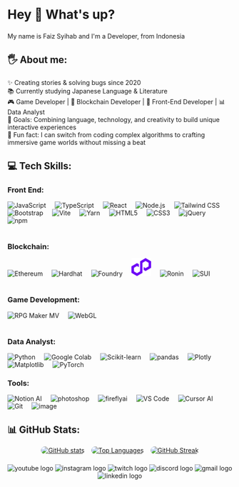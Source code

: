<h1 align="left">Hey 👋 What's up?</h1>

###

<p align="left">My name is Faiz Syihab and I'm a Developer, from Indonesia</p>

###

<h2 align="left">🖐 About me:</h2>

###

<p align="left">
  ✨ Creating stories & solving bugs since 2020 <br>
  📚 Currently studying Japanese Language & Literature <br>
  🎮 Game Developer | 🔗 Blockchain Developer | 🎨 Front-End Developer | 📊 Data Analyst <br>
  🎯 Goals: Combining language, technology, and creativity to build unique interactive experiences <br>
  🎲 Fun fact: I can switch from coding complex algorithms to crafting immersive game worlds without missing a beat
</p>

<h2 align="left">💻 Tech Skills:</h2>

<h3 align="left">Front End:</h3>

<div align="left">
  <img src="https://cdn.jsdelivr.net/gh/devicons/devicon/icons/javascript/javascript-original.svg" height="40" alt="JavaScript" /> <img width="12" />
  <img src="https://cdn.jsdelivr.net/gh/devicons/devicon/icons/typescript/typescript-original.svg" height="40" alt="TypeScript" /> <img width="12" />
  <img src="https://cdn.jsdelivr.net/gh/devicons/devicon/icons/react/react-original.svg" height="40" alt="React" /> <img width="12" />
  <img src="https://cdn.jsdelivr.net/gh/devicons/devicon/icons/nodejs/nodejs-original.svg" height="40" alt="Node.js" /> <img width="12" />
  <img src="https://cdn.jsdelivr.net/gh/devicons/devicon/icons/tailwindcss/tailwindcss-original.svg" height="40" alt="Tailwind CSS" /> <img width="12" />
  <img src="https://cdn.jsdelivr.net/gh/devicons/devicon/icons/bootstrap/bootstrap-original.svg" height="40" alt="Bootstrap" /> <img width="12" />
  <img src="https://cdn.jsdelivr.net/gh/devicons/devicon/icons/vite/vite-original.svg" height="40" alt="Vite" /> <img width="12" />
  <img src="https://cdn.jsdelivr.net/gh/devicons/devicon/icons/yarn/yarn-original.svg" height="40" alt="Yarn" /> <img width="12" />
  <img src="https://cdn.jsdelivr.net/gh/devicons/devicon/icons/html5/html5-original.svg" height="40" alt="HTML5" /> <img width="12" />
  <img src="https://cdn.jsdelivr.net/gh/devicons/devicon/icons/css3/css3-original.svg" height="40" alt="CSS3" /> <img width="12" />
  <img src="https://cdn.jsdelivr.net/gh/devicons/devicon/icons/jquery/jquery-original.svg" height="40" alt="jQuery" /> <img width="12" />
  <img src="https://cdn.jsdelivr.net/gh/devicons/devicon/icons/npm/npm-original-wordmark.svg" height="40" alt="npm" />
  <br><br>
  

<h3 align="left">Blockchain:</h3>

<img src="https://www.svgrepo.com/show/428658/ethereum-crypto-cryptocurrency-2.svg" height="45" alt="Ethereum" /> <img width="12" />
  <img src="https://icon.icepanel.io/Technology/svg/Hardhat.svg" height="45" alt="Hardhat" /> <img width="12" />
  <img src="https://pbs.twimg.com/profile_images/1689508741293335808/qAzwkjev_400x400.jpg" height="40" alt="Foundry" /> <img width="12" />
  <img src="https://github.com/Fzz90/Web-Collections/blob/main/polygon-matic-logo.svg" height="40" alt="Polygon" /> <img width="12" />
  <img src="https://ronin.network/images/logos/ronin-logo-purple.svg" height="40" alt="Ronin" /> <img width="12" />
  <img src="[https://cryptologos.cc/logos/sui-sui-logo.svg?v=024](https://encrypted-tbn0.gstatic.com/images?q=tbn:ANd9GcR12mA3zSzz_9SWnLm4B_0OocWAQhpAnaAzYA&s)" height="40" alt="SUI" />
  <br><br>


<h3 align="left">Game Development:</h3>


 <img src="https://static.rpgmakerweb.com/img/shared/rpgmaker-logo.png" height="40" alt="RPG Maker MV" /> <img width="12" />
<img src="https://www.logo.wine/a/logo/WebGL/WebGL-Logo.wine.svg" height="60" alt="WebGL" /> <img width="12" />
  <br><br>

<h3 align="left">Data Analyst:</h3>


 <img src="https://cdn.jsdelivr.net/gh/devicons/devicon/icons/python/python-original.svg" height="40" alt="Python" /> <img width="12" />
  <img src="https://colab.research.google.com/img/colab_favicon_256px.png" height="40" alt="Google Colab" /> <img width="12" />
  <img src="https://upload.wikimedia.org/wikipedia/commons/0/05/Scikit_learn_logo_small.svg" height="40" alt="Scikit-learn" /> <img width="12" />
  <img src="https://pandas.pydata.org/static/img/pandas_secondary.svg" height="40" alt="pandas" /> <img width="12" />
  <img height="40" alt="Plotly" src="https://github.com/user-attachments/assets/6ead73b8-6ac3-4f56-84af-d15ad258c0b7" /> <img width="12" />
  <img height="40" alt="Matplotlib" src="https://github.com/user-attachments/assets/f226f334-2885-4b82-ad30-5557a8e3fd15" />  <img width="12" />
  <img height="40" alt="PyTorch" src="https://github.com/user-attachments/assets/c9c2d599-58dc-48a2-9478-10a18d8317ff" /><img width="12" />


<h3 align="left">Tools:</h3>

<img src="https://upload.wikimedia.org/wikipedia/commons/e/e9/Notion-logo.svg" height="40" alt="Notion AI" /> <img width="12" />
  <img height="40" alt="photoshop" src="https://github.com/user-attachments/assets/437a3b02-4a1f-42ac-8697-7411f13c6013" /> <img width="12" />
  <img alt="fireflyai" src="https://github.com/user-attachments/assets/638706fb-ac42-4321-b5be-c41be0175373" height="40"/> <img width="12" />
  <img src="https://code.visualstudio.com/assets/images/code-stable.png" height="40" alt="VS Code" /> <img width="12" />
  <img src="https://avatars.githubusercontent.com/u/143927776?s=280&v=4" height="40" alt="Cursor AI" /> <img width="12" />
  <img src="https://cdn.jsdelivr.net/gh/devicons/devicon/icons/git/git-original.svg" height="40" alt="Git" /> <img width="12" />
  <img height="40" alt="image" src="https://github.com/user-attachments/assets/e57a1bba-d608-46c5-be46-6b2f7cac53b1" />




###

<h2 align="left">📊 GitHub Stats:</h2>

<div align="center" style="display: flex; flex-wrap: wrap; justify-content: center; gap: 15px;">
  <a href="https://github.com/Fzz90">
    <img src="https://github-readme-stats.vercel.app/api?username=Fzz90&show_icons=true&theme=radical&hide_border=true&count_private=true" height="150" alt="GitHub stats" style="border-radius: 10px; transition: transform 0.3s;" onmouseover="this.style.transform='scale(1.05)'" onmouseout="this.style.transform='scale(1)'" />
  </a>
  
  <a href="https://github.com/Fzz90">
    <img src="https://github-readme-stats.vercel.app/api/top-langs?username=Fzz90&layout=compact&langs_count=8&theme=radical&hide_border=true" height="150" alt="Top Languages" style="border-radius: 10px; transition: transform 0.3s;" onmouseover="this.style.transform='scale(1.05)'" onmouseout="this.style.transform='scale(1)'" />
  </a>
  
  <a href="https://github.com/Fzz90">
    <img src="https://streak-stats.demolab.com?user=Fzz90&theme=radical&hide_border=true" height="150" alt="GitHub Streak" style="border-radius: 10px; transition: transform 0.3s;" onmouseover="this.style.transform='scale(1.05)'" onmouseout="this.style.transform='scale(1)'" />
  </a>
</div>

###

###

###

<div align="center">
  <img src="https://img.shields.io/static/v1?message=Youtube&logo=youtube&label=&color=FF0000&logoColor=white&labelColor=&style=for-the-badge" height="35" alt="youtube logo"  />
  <img src="https://img.shields.io/static/v1?message=Instagram&logo=instagram&label=&color=E4405F&logoColor=white&labelColor=&style=for-the-badge" height="35" alt="instagram logo"  />
  <img src="https://img.shields.io/static/v1?message=Twitch&logo=twitch&label=&color=9146FF&logoColor=white&labelColor=&style=for-the-badge" height="35" alt="twitch logo"  />
  <img src="https://img.shields.io/static/v1?message=Discord&logo=discord&label=&color=7289DA&logoColor=white&labelColor=&style=for-the-badge" height="35" alt="discord logo"  />
  <img src="https://img.shields.io/static/v1?message=Gmail&logo=gmail&label=&color=D14836&logoColor=white&labelColor=&style=for-the-badge" height="35" alt="gmail logo"  />
  <img src="https://img.shields.io/static/v1?message=LinkedIn&logo=linkedin&label=&color=0077B5&logoColor=white&labelColor=&style=for-the-badge" height="35" alt="linkedin logo"  />
</div>

###

<br clear="both">




###

<!---
Fzz90/Fzz90 is a ✨ special ✨ repository because its `README.md` (this file) appears on your GitHub profile.
You can click the Preview link to take a look at your changes.
--->
